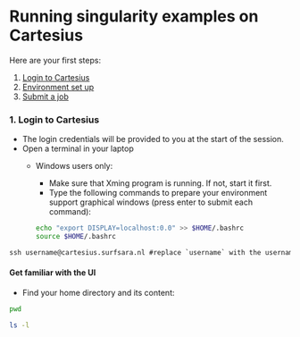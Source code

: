 # Running singularity examples on Cartesius

Here are your first steps:

1. [Login to Cartesius](#cartesius-login)
2. [Environment set up](#cartesius-env)
3. [Submit a job](#job-submit)

### <a name="cartesius-login"></a> 1. Login to Cartesius

* The login credentials will be provided to you at the start of the session.
* Open a terminal in your laptop
  * Windows users only: 
    * Make sure that Xming program is running. If not, start it first.
    * Type the following commands to prepare your environment support graphical windows (press enter to submit each command):
  
  
    ```sh
    echo "export DISPLAY=localhost:0.0" >> $HOME/.bashrc
    source $HOME/.bashrc
    ```
    
 ```ss
 ssh username@cartesius.surfsara.nl #replace `username` with the username assigned to you
 ```
  
#### Get familiar with the UI 

* Find your home directory and its content:

```sh
pwd

ls -l
```


